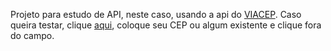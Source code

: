 Projeto para estudo de API, neste caso, usando a api do [VIACEP](https://viacep.com.br/).
Caso queira testar, clique [aqui](https://leonardonasc.github.io/cepApi/), coloque seu CEP ou algum existente e clique fora do campo.
